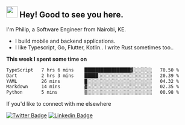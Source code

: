 <h2><img src="https://slackmojis.com/emojis/3643-cool-doge/download" width="30"/> Hey! Good to see you here.</h2>

<p>I'm Philip, a Software Engineer from Nairobi, KE. 

- I build mobile and backend applications.
- I like Typescript, Go, Flutter, Kotlin.. I write Rust sometimes too..</p>

**This week I spent some time on**
<!--START_SECTION:waka-->

```txt
TypeScript   7 hrs 6 mins    █████████████████▓░░░░░░░   70.50 %
Dart         2 hrs 3 mins    █████░░░░░░░░░░░░░░░░░░░░   20.39 %
YAML         26 mins         █░░░░░░░░░░░░░░░░░░░░░░░░   04.32 %
Markdown     14 mins         ▓░░░░░░░░░░░░░░░░░░░░░░░░   02.35 %
Python       5 mins          ▒░░░░░░░░░░░░░░░░░░░░░░░░   00.98 %
```

<!--END_SECTION:waka-->

If you'd like to connect with me elsewhere

[![Twitter Badge](https://img.shields.io/badge/-Twitter-1ca0f1?style=flat-square&labelColor=1ca0f1&logo=twitter&logoColor=white&link=https://twitter.com/_diogorodrigues)](https://twitter.com/kimathiphil)  [![Linkedin Badge](https://img.shields.io/badge/-LinkedIn-blue?style=flat-square&logo=Linkedin&logoColor=white&link=https://www.linkedin.com/in/philip-kimathi-2604a9114/)](https://www.linkedin.com/in/philip-kimathi-2604a9114/)

